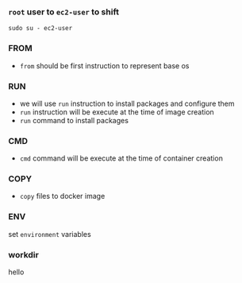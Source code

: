 ### `root` user to `ec2-user` to shift
```shell
sudo su - ec2-user
```

### FROM
* `from` should be first instruction to represent base os 

### RUN
* we will use `run` instruction to install packages and configure them 
* `run` instruction will be execute at the time of image creation
* `run` command to install packages

### CMD
* `cmd` command will be execute at the time of container creation    

### COPY
* `copy` files to docker image


### ENV
set `environment` variables


### **workdir**
hello 

